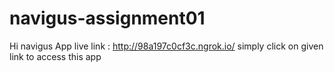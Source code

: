 # navigus-assignment01
Hi navigus
App live link : http://98a197c0cf3c.ngrok.io/ 
simply click on given link to access this app
